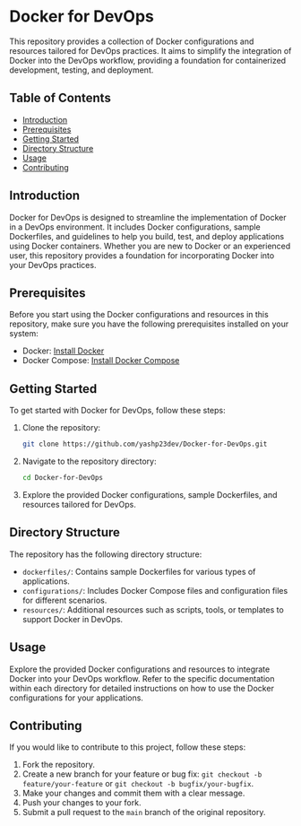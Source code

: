 # Docker for DevOps

This repository provides a collection of Docker configurations and resources tailored for DevOps practices. It aims to simplify the integration of Docker into the DevOps workflow, providing a foundation for containerized development, testing, and deployment.

## Table of Contents

- [Introduction](#introduction)
- [Prerequisites](#prerequisites)
- [Getting Started](#getting-started)
- [Directory Structure](#directory-structure)
- [Usage](#usage)
- [Contributing](#contributing)


## Introduction

Docker for DevOps is designed to streamline the implementation of Docker in a DevOps environment. It includes Docker configurations, sample Dockerfiles, and guidelines to help you build, test, and deploy applications using Docker containers. Whether you are new to Docker or an experienced user, this repository provides a foundation for incorporating Docker into your DevOps practices.

## Prerequisites

Before you start using the Docker configurations and resources in this repository, make sure you have the following prerequisites installed on your system:

- Docker: [Install Docker](https://docs.docker.com/get-docker/)
- Docker Compose: [Install Docker Compose](https://docs.docker.com/compose/install/)

## Getting Started

To get started with Docker for DevOps, follow these steps:

1. Clone the repository:

   ```bash
   git clone https://github.com/yashp23dev/Docker-for-DevOps.git
   ```

2. Navigate to the repository directory:

   ```bash
   cd Docker-for-DevOps
   ```

3. Explore the provided Docker configurations, sample Dockerfiles, and resources tailored for DevOps.

## Directory Structure

The repository has the following directory structure:

- `dockerfiles/`: Contains sample Dockerfiles for various types of applications.
- `configurations/`: Includes Docker Compose files and configuration files for different scenarios.
- `resources/`: Additional resources such as scripts, tools, or templates to support Docker in DevOps.

## Usage

Explore the provided Docker configurations and resources to integrate Docker into your DevOps workflow. Refer to the specific documentation within each directory for detailed instructions on how to use the Docker configurations for your applications.

## Contributing

If you would like to contribute to this project, follow these steps:

1. Fork the repository.
2. Create a new branch for your feature or bug fix: `git checkout -b feature/your-feature` or `git checkout -b bugfix/your-bugfix`.
3. Make your changes and commit them with a clear message.
4. Push your changes to your fork.
5. Submit a pull request to the `main` branch of the original repository.

